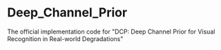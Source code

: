 # Deep_Channel_Prior
The official implementation code for "DCP: Deep Channel Prior for Visual Recognition in Real-world Degradations"
